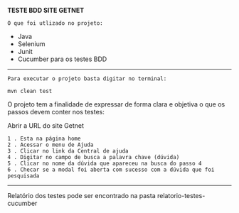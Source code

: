 **TESTE BDD SITE GETNET**

    O que foi utlizado no projeto:

* Java
* Selenium
* Junit
* Cucumber para os testes BDD

---

    Para executar o projeto basta digitar no terminal: 

    mvn clean test

O projeto tem a finalidade de expressar de forma clara e objetiva o que os passos devem
conter nos testes:

Abrir a URL do site Getnet

    1 . Esta na página home
    2 . Acessar o menu de Ajuda
    3 . Clicar no link da Central de ajuda
    4 . Digitar no campo de busca a palavra chave (dúvida)
    5 . Clicar no nome da dúvida que apareceu na busca do passo 4
    6 . Checar se a modal foi aberta com sucesso com a dúvida que foi pesquisada

---

Relatório dos testes pode ser encontrado na pasta relatorio-testes-cucumber
